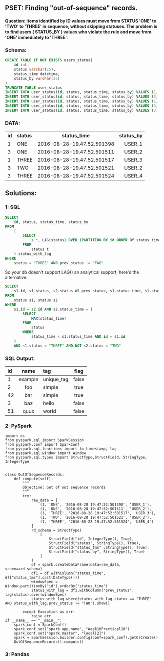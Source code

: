 ## PSET: Finding "out-of-sequence" records.
#### Question: Items identiﬁed by ID values must move from STATUS 'ONE' to 'TWO' to 'THREE' in sequence, without skipping statuses. The problem is to ﬁnd users ( STATUS_BY ) values who violate the rule and move from 'ONE' immediately to 'THREE'.

### Schema:
```SQL
CREATE TABLE IF NOT EXISTS users_status(
    id int,
    status varchar(25),
    status_time datetime,
    status_by varchar(25)
)
TRUNCATE TABLE user_status
INSERT INTO user_status(id, status, status_time, status_by) VALUES (1, 'ONE', '2016-08-28-19.47.52.501398', 'USER_1');
INSERT INTO user_status(id, status, status_time, status_by) VALUES (3, 'ONE', '2016-08-28-19.47.52.501511', 'USER_2');
INSERT INTO user_status(id, status, status_time, status_by) VALUES (1, 'THREE', '2016-08-28-19.47.52.501517', 'USER_3');
INSERT INTO user_status(id, status, status_time, status_by) VALUES (3, 'TWO', '2016-08-28-19.47.52.501521', 'USER_2');
INSERT INTO user_status(id, status, status_time, status_by) VALUES (3, 'THREE', '2016-08-28-19.47.52.501524', 'USER_4');
```

### DATA:
| id          | status      | status_time                  | status_by     |
| :---        | :---        |    :----:                    |          ---: |
| 1           | ONE         |  2016-08-28-19.47.52.501398  | USER_1        |
| 3           | ONE         |  2016-08-28-19.47.52.501511  | USER_2        |
| 1           | THREE       |  2016-08-28-19.47.52.501517  | USER_3        |
| 3           | TWO         |  2016-08-28-19.47.52.501521  | USER_2        |
| 3           | THREE       |  2016-08-28-19.47.52.501524  | USER_4        |

## Solutions:

### 1: SQL
```SQL
SELECT
    id, status, status_time, status_by
FROM
    (
        SELECT
            s.*, LAG(status) OVER (PARTITION BY id ORDER BY status_time) AS prev_status
        FROM
            status t
    ) status_with_lag
WHERE
    status = "THREE" AND prev_status != "TWO"
```
So your db doesn't support LAG() an analytical support, here's the alternative.

```SQL
SELECT
    s1.id, s1.status, s2.status AS prev_status, s1.status_time, s1.status_time AS prev_status_time
FROM
    status s1, status s2
WHERE
    s1.id = s2.id AND s2.status_time = (
        SELECT
            MAX(status_time)
        FROM
            status
        WHERE
            status_time < s1.status_time AND id = s1.id
    )
    AND s1.status = "THREE" AND NOT s2.status = "TWO"

```

### SQL Output:
| id          | name        | tag           | flag           |
| :---        |    :----:   | :---          |     :----:     |
| 1           | example     | unique_tag    |false           |
| 2           | foo         | simple        |true            |
| 42          | bar         | simple        |true            |
| 3           | baz         | hello         |false           |
| 51          | quux        | world         |false           |


### 2: PySpark
```Python3
import os
from pyspark.sql import SparkSession
from pyspark.conf import SparkConf
from pyspark.sql.functions import to_timestamp, lag
from pyspark.sql.window import Window
from pyspark.sql.types import StructType,StructField, StringType, IntegerType


class OutOfSequenceRecords:
    def compute(self):
        """
        Objective: Get of out sequence records
        """
        try:
            raw_data = [
                (1, 'ONE', '2016-08-28 19:47:52:501398', 'USER_1'),
                (1, 'ONE', '2016-08-28 19:47:52:501511', 'USER_2'),
                (1, 'THREE', '2016-08-28 19:47:52:501517', 'USER_3'),
                (1, 'TWO', '2016-08-28 19:47:52:501521', 'USER_2'),
                (1, 'THREE', '2016-08-28 19:47:52:501524', 'USER_4')
            ]
            rd_schema = StructType(
                [
                    StructField("id", IntegerType(), True),
                    StructField("status", StringType(), True),
                    StructField("status_tms" ,StringType(), True),
                    StructField("status_by", StringType(), True)
                ]
            )
            df = spark.createDataFrame(data=raw_data, schema=rd_schema)
            df1 = df.withColumn("status_time", df["status_tms"].cast(DateType()))
            windowSpec = Window.partitionBy("id").orderBy("status_time")
            status_with_lag = df1.withColumn("prev_status", lag(status).over(windowSpec)
            status_with_lag.where(status_with_lag.status == "THREE" AND status_with_lag.prev_status != "TWO").show()

        except Exception as err:
            raise err
if __name__ == "__main__":
    spark_conf = SparkConf()
    spark_conf.set("spark.app.name", "Week10Practical10")
    spark_conf.set("spark.master", "local[2]")
    spark = SparkSession.builder.config(conf=spark_conf).getOrCreate()
    OutOfSequenceRecords().compute()
```
### 3: Pandas